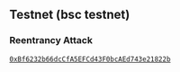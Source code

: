 ﻿## Testnet (bsc testnet)
### Reentrancy Attack 
[```0xBf6232b66dcCfA5EFCd43F0bcAEd743e21822b```](https://testnet.bscscan.com/address/0xBf6232b66dcCfA5EFCd43F0bcAEd743e21822b)